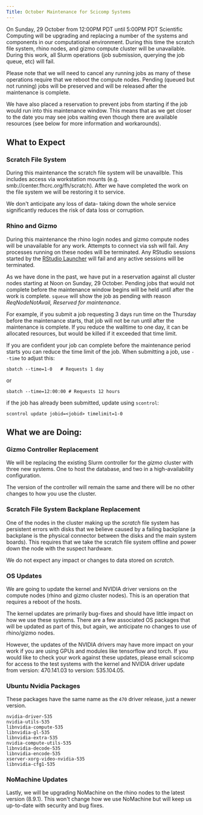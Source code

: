 ```yaml
---
Title: October Maintenance for Scicomp Systems
---
```


On Sunday, 29 October from 12:00PM PDT until 5:00PM PDT Scientific Computing will be upgrading and replacing a number of the systems and components in our computational environment.  During this time the scratch file system, rhino nodes, and gizmo compute cluster will be unavailable.  During this work, all Slurm operations (job submission, querying the job queue, etc) will fail.

Please note that we will need to cancel any running jobs as many of these operations require that we reboot the compute nodes.  Pending (queued but not running) jobs will be preserved and will be released after the maintenance is complete.

We have also placed a reservation to prevent jobs from starting if the job would run into this maintenance window.  This means that as we get closer to the date you may see jobs waiting even though there are available resources (see below for more information and workarounds).

## What to Expect

### Scratch File System

During this maintenance the scratch file system will be unavailble.  This includes access via workstation mounts (e.g. smb://center.fhcrc.org/fh/scratch).  After we have completed the work on the file system we will be restoring it to service.

We don't anticipate any loss of data- taking down the whole service significantly reduces the risk of data loss or corruption.

### Rhino and Gizmo

During this maintenance the rhino login nodes and gizmo compute nodes will be unavailable for any work.  Attempts to connect via ssh will fail.  Any processes running on these nodes will be terminated. Any RStudio sessions started by the [RStudio Launcher](rstudio-launcher.fredhutch.org/) will fail and any active sessions will be terminated.

As we have done in the past, we have put in a reservation against all cluster nodes starting at Noon on Sunday, 29 October. Pending jobs that would not complete before the maintenance window begins will be held until after the work is complete.  `squeue` will show the job as pending with reason _ReqNodeNotAvail, Reserved for maintenance_.

For example, if you submit a job requesting 3 days run time on the Thursday before the maintenance starts, that job will not be run until after the maintenance is complete.  If you reduce the walltime to one day, it can be allocated resources, but would be killed if it exceeded that time limit.

If you are confident your job can complete before the maintenance period starts you can reduce the time limit of the job. When submitting a job, use `--time` to adjust this:
```
sbatch --time=1-0   # Requests 1 day
```
or
```
sbatch --time=12:00:00 # Requests 12 hours
```

if the job has already been submitted, update using `scontrol`:

```
scontrol update jobid=<jobid> timelimit=1-0
```

## What we are Doing:

### Gizmo Controller Replacement

We will be replacing the existing Slurm controller for the _gizmo_ cluster with three new systems.  One to host the database, and two in a high-availability configuration.

The version of the controller will remain the same and there will be no other changes to how you use the cluster.

### Scratch File System Backplane Replacement

One of the nodes in the cluster making up the _scratch_ file system has persistent errors with disks that we believe caused by a failing backplane (a backplane is the physical connector between the disks and the main system boards).  This requires that we take the scratch file system offline and power down the node with the suspect hardware.

We do not expect any impact or changes to data stored on _scratch_.

### OS Updates

We are going to update the kernel and NVIDIA driver versions on the compute nodes (rhino and gizmo cluster nodes).  This is an operation that requires a reboot of the hosts.

The kernel updates are primarily bug-fixes and should have little impact on how we use these systems.  There are a few associated OS packages that will be updated as part of this, but again, we anticipate no changes to use of rhino/gizmo nodes.

However, the updates of the NVIDIA drivers may have more impact on your work if you are using GPUs and modules like tensorflow and torch.  If you would like to check your work against these updates, please email scicomp for access to the test systems with the kernel and NVIDIA driver update from version: 470.141.03 to version: 535.104.05.

### Ubuntu Nvidia Packages

These packages have the same name as the `470` driver release, just a newer version.
```
nvidia-driver-535
nvidia-utils-535
libnvidia-compute-535
libnvidia-gl-535
libnvidia-extra-535
nvidia-compute-utils-535
libnvidia-decode-535
libnvidia-encode-535
xserver-xorg-video-nvidia-535
libnvidia-cfg1-535
```

### NoMachine Updates

Lastly, we will be upgrading NoMachine on the rhino nodes to the latest version (8.9.1).  This won't change how we use NoMachine but will keep us up-to-date with security and bug fixes.

